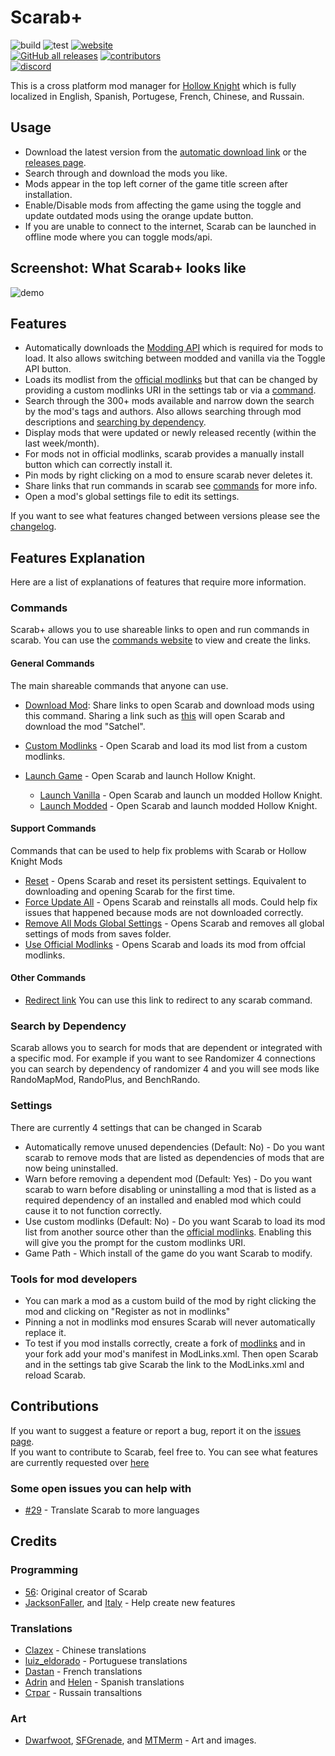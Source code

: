 # Scarab+

![build](https://github.com/TheMulhima/Scarab/actions/workflows/build.yml/badge.svg)
![test](https://github.com/TheMulhima/Scarab/actions/workflows/test.yml/badge.svg)
[![website](https://img.shields.io/website?down_color=red&down_message=offline&up_color=32c854&up_message=online&url=https%3A%2F%2Fthemulhima.github.io%2FScarab)](https://themulhima.github.io/Scarab)  
[![GitHub all releases](https://img.shields.io/github/downloads/TheMulhima/Scarab/total)](https://github.com/TheMulhima/Scarab/releases)
[![contributors](https://img.shields.io/github/contributors/TheMulhima/Scarab)](https://github.com/TheMulhima/Scarab/graphs/contributors)  
[![discord](https://img.shields.io/discord/879125729936298015?label=discord)](https://discord.gg/VDsg3HmWuB)

This is a cross platform mod manager for [Hollow Knight](https://www.hollowknight.com) which is fully localized in English, Spanish, Portugese, French, Chinese, and Russain.

## Usage

- Download the latest version from the [automatic download link](https://themulhima.github.io/Scarab?download) or the [releases page](https://github.com/TheMulhima/Scarab/releases/latest).
- Search through and download the mods you like.
- Mods appear in the top left corner of the game title screen after installation.
- Enable/Disable mods from affecting the game using the toggle and update outdated mods using the orange update button.
- If you are unable to connect to the internet, Scarab can be launched in offline mode where you can toggle mods/api.

## Screenshot: What Scarab+ looks like

![demo](https://github.com/TheMulhima/Scarab/blob/static-resources/Readme%20Assets/ModList.png?raw=true)

## Features

- Automatically downloads the [Modding API](https://github.com/hk-modding/api) which is required for mods to load. It also allows switching between modded and vanilla via the Toggle API button.
- Loads its modlist from the [official modlinks](https://github.com/hk-modding/modlinks) but that can be changed by providing a custom modlinks URI in the settings tab or via a [command](#commands).
- Search through the 300+ mods available and narrow down the search by the mod's tags and authors. Also allows searching through mod descriptions and [searching by dependency](#search-by-dependency).
- Display mods that were updated or newly released recently (within the last week/month).
- For mods not in official modlinks, scarab provides a manually install button which can correctly install  it.
- Pin mods by right clicking on a mod to ensure scarab never deletes it.
- Share links that run commands in scarab see [commands](#commands) for more info.
- Open a mod's global settings file to edit its settings.

If you want to see what features changed between versions please see the [changelog](https://github.com/TheMulhima/Scarab/blob/master/CHANGELOG.md).

## Features Explanation

Here are a list of explanations of features that require more information.

### Commands

Scarab+ allows you to use shareable links to open and run commands in scarab. You can use the [commands website](https://themulhima.github.io/Scarab/commands) to view and create the links.

#### General Commands

The main shareable commands that anyone can use.

- [Download Mod](https://themulhima.github.io/Scarab/commands/download): Share links to open Scarab and download mods using this command. Sharing a link such as [this](https://themulhima.github.io/Scarab/commands/download?mods=Satchel) will open Scarab and download the mod "Satchel".

- [Custom Modlinks](https://themulhima.github.io/Scarab/commands/customModLinks) - Open Scarab and load its mod list from a custom modlinks.

- [Launch Game](https://themulhima.github.io/Scarab/redirect?link=scarab://launch) - Open Scarab and launch Hollow Knight.
  - [Launch Vanilla](https://themulhima.github.io/Scarab/redirect?link=scarab://launch/vanilla) - Open Scarab and launch un modded Hollow Knight.
  - [Launch Modded](https://themulhima.github.io/Scarab/redirect?link=scarab://launch/modded) - Open Scarab and launch modded Hollow Knight.

#### Support Commands

Commands that can be used to help fix problems with Scarab or Hollow Knight Mods

- [Reset](https://themulhima.github.io/Scarab/commands/reset) - Opens Scarab and reset its persistent settings. Equivalent to downloading and opening Scarab for the first time.
- [Force Update All](https://themulhima.github.io/Scarab/commands/forceUpdateAll) - Opens Scarab and reinstalls all mods. Could help fix issues that happened because mods are not downloaded correctly.
- [Remove All Mods Global Settings](https://themulhima.github.io/Scarab/redirect?link=removeAllModsGlobalSettings) - Opens Scarab and removes all global settings of mods from saves folder.
- [Use Official Modlinks](https://themulhima.github.io/Scarab/redirect?link=scarab://useOfficialModLinks) - Opens Scarab and loads its mod from offcial modlinks.

#### Other Commands

- [Redirect link](https://themulhima.github.io/Scarab/redirect) You can use this link to redirect to any scarab command.

### Search by Dependency

Scarab allows you to search for mods that are dependent or integrated with a specific mod. For example if you want to see Randomizer 4 connections you can search by dependency of randomizer 4 and you will see mods like RandoMapMod, RandoPlus, and BenchRando.

### Settings

There are currently 4 settings that can be changed in Scarab

- Automatically remove unused dependencies (Default: No) - Do you want scarab to remove mods that are listed as dependencies of mods that are now being uninstalled.
- Warn before removing a dependent mod (Default: Yes) - Do you want scarab to warn before disabling or uninstalling a mod that is listed as a required dependency of an installed and enabled mod which could cause it to not function correctly.
- Use custom modlinks (Default: No) - Do you want Scarab to load its mod list from another source other than the [official modlinks](https://github.com/hk-modding/modlinks). Enabling this will give you the prompt for the custom modlinks URI.
- Game Path - Which install of the game do you want Scarab to modify.

### Tools for mod developers

- You can mark a mod as a custom build of the mod by right clicking the mod and clicking on "Register as not in modlinks"
- Pinning a not in modlinks mod ensures Scarab will never automatically replace it.
- To test if you mod installs correctly, create a fork of [modlinks](https://github.com/hk-modding/modlinks) and in your fork add your mod's manifest in ModLinks.xml. Then open Scarab and in the settings tab give Scarab the link to the ModLinks.xml and reload Scarab.

## Contributions

If you want to suggest a feature or report a bug, report it on the [issues page](https://github.com/TheMulhima/Scarab/issues/new/choose).  
If you want to contribute to Scarab, feel free to. You can see what features are currently requested over [here](https://github.com/TheMulhima/Scarab/labels/enhancement)

### Some open issues you can help with

- [#29](https://github.com/TheMulhima/Scarab/issues/29) - Translate Scarab to more languages

## Credits

### Programming

- [56](https://github.com/fifty-six): Original creator of Scarab
- [JacksonFaller](https://github.com/JacksonFaller), and [Italy](https://github.com/jngo102) - Help create new features

### Translations

- [Clazex](https://github.com/Clazex) - Chinese translations
- [luiz_eldorado](https://github.com/luizeldorado) - Portuguese translations
- [Dastan](https://github.com/Dastan21) - French translations
- [Adrin](https://twitter.com/Adrin63_?t=lbzYGgt-3Zybjb_S2xqt2A&s=09) and [Helen](https://ko-fi.com/helensb) - Spanish translations
- [Страг](https://discordapp.com/users/274945280775028736) - Russain transaltions

### Art

- [Dwarfwoot]( https://patreon.com/DwarfWoot), [SFGrenade](https://github.com/SFGrenade), and [MTMerm](https://www.youtube.com/channel/UCf6Mnwo_9krAr6RGhuhrB-A) - Art and images.
